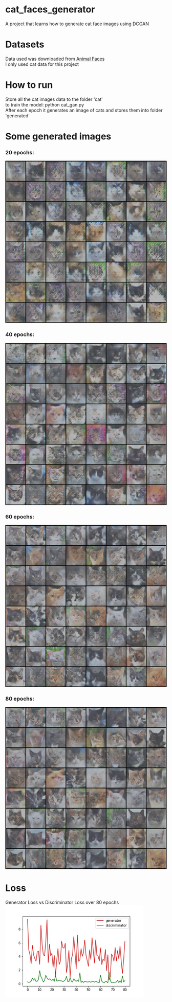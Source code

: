 # cat_faces_generator
A project that learns how to generate cat face images using DCGAN

# Datasets
Data used was downloaded from [Animal Faces](https://www.kaggle.com/andrewmvd/animal-faces)  
I only used cat data for this project

# How to run
Store all the cat images data to the folder 'cat'  
to train the model: python cat_gan.py  
After each epoch it generates an image of cats and stores them into folder 'generated'

# Some generated images
### 20 epochs:
![alt text](https://github.com/HuyNguyen-hust/cat_faces_generator/blob/main/generated/generated-images-0020.png)

### 40 epochs:
![alt text](https://github.com/HuyNguyen-hust/cat_faces_generator/blob/main/generated/generated-images-0040.png)


### 60 epochs:
![alt text](https://github.com/HuyNguyen-hust/cat_faces_generator/blob/main/generated/generated-images-0060.png)


### 80 epochs:
![alt text](https://github.com/HuyNguyen-hust/cat_faces_generator/blob/main/generated/generated-images-0080.png)

# Loss
Generator Loss vs Discriminator Loss over 80 epochs  
![alt text](https://github.com/HuyNguyen-hust/cat_faces_generator/blob/main/loss.jpg)
